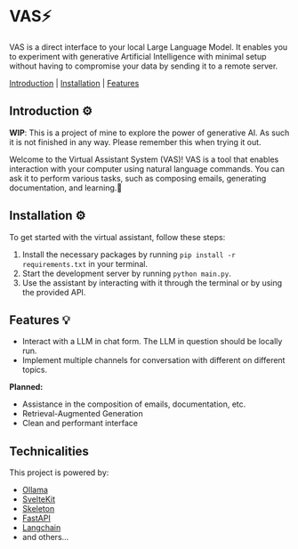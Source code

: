 # VAS⚡
VAS is a direct interface to your local Large Language Model. It enables you to experiment with generative Artificial Intelligence with minimal setup without having to compromise your data by sending it to a remote server.  

[Introduction](#introduction-⚙️ ) | 
[Installation](#installation-⚙️) | 
[Features](#features-💡)

## Introduction ⚙️ 
**WIP**: This is a project of mine to explore the power of generative AI. As such it is not finished in any way. Please remember this when trying it out.  

Welcome to the Virtual Assistant System (VAS)! VAS is a tool that enables interaction with your computer using natural language commands. You can ask it to perform various tasks, such as composing emails, generating documentation, and learning.🚀

## Installation ⚙️
To get started with the virtual assistant, follow these steps:

1. Install the necessary packages by running `pip install -r requirements.txt` in your terminal.
2. Start the development server by running `python main.py`.
3. Use the assistant by interacting with it through the terminal or by using the provided API.

## Features 💡
- Interact with a LLM in chat form. The LLM in question should be locally run.
- Implement multiple channels for conversation with different on different topics.


**Planned:**
- Assistance in the composition of emails, documentation, etc.
- Retrieval-Augmented Generation
- Clean and performant interface

## Technicalities
This project is powered by:
- [Ollama](https://ollama.ai/)
- [SvelteKit](https://kit.svelte.dev/)
- [Skeleton](https://www.skeleton.dev/)
- [FastAPI](https://fastapi.tiangolo.com/)
- [Langchain](https://python.langchain.com/docs/get_started/introduction)
- and others...
